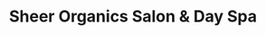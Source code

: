 ---
title: "Sheer Organics Salon & Day Spa"
url: /salt-lake-city/sheer-organics-salon-und-day-spa/
shop: Kosmetik
---